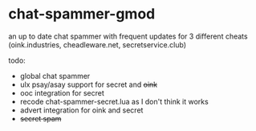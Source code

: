 # chat-spammer-gmod
an up to date chat spammer with frequent updates for 3 different cheats (oink.industries, cheadleware.net, secretservice.club)

todo:
- global chat spammer
- ulx psay/asay support for secret and ~~oink~~
- ooc integration for secret
- recode chat-spammer-secret.lua as I don't think it works
- advert integration for oink and secret
- ~~secret spam~~
